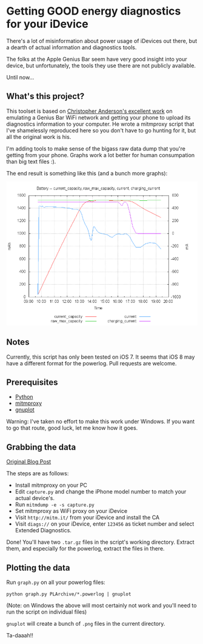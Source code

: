# Getting GOOD energy diagnostics for your iDevice

There's a lot of misinformation about power usage of iDevices out there, but a
dearth of actual information and diagnostics tools.

The folks at the Apple Genius Bar seem have very good insight into your device,
but unfortunately, the tools they use there are not publicly available.

Until now...

## What's this project?

This toolset is based on [Christopher Anderson's excellent
work](http://www.lyonanderson.org/blog/2014/02/06/ios-power-diagnostics/) on
emulating a Genius Bar WiFi network and getting your phone to upload its
diagnostics information to your computer. He wrote a mitmproxy script that I've
shamelessly reproduced here so you don't have to go hunting for it, but all the
original work is his.

I'm adding tools to make sense of the bigass raw data dump that you're getting
from your phone. Graphs work a lot better for human consumpation than big text
files :).

The end result is something like this (and a bunch more graphs):

![Example Graph](example.png)

## Notes

Currently, this script has only been tested on iOS 7. It seems that iOS 8 may
have a different format for the powerlog. Pull requests are welcome.

## Prerequisites

* [Python](http://www.python.org)
* [mitmproxy](http://mitmproxy.org)
* [gnuplot](http://www.gnuplot.info)

Warning: I've taken no effort to make this work under Windows. If you want to
go that route, good luck, let me know how it goes.

## Grabbing the data

[Original Blog Post](http://www.lyonanderson.org/blog/2014/02/06/ios-power-diagnostics/)

The steps are as follows:

* Install mitmproxy on your PC
* Edit `capture.py` and change the iPhone model number to match your actual
  device's.
* Run `mitmdump -e -s capture.py`
* Set mitmproxy as WiFi proxy on your iDevice
* Visit `http://mitm.it/` from your iDevice and install the CA
* Visit `diags://` on your iDevice, enter `123456` as ticket number and select
  Extended Diagnostics.

Done! You'll have two `.tar.gz` files in the script's working directory.
Extract them, and especially for the powerlog, extract the files in there.

## Plotting the data

Run `graph.py` on all your powerlog files:

    python graph.py PLArchive/*.powerlog | gnuplot

(Note: on Windows the above will most certainly not work and you'll need to run
the script on individual files)

`gnuplot` will create a bunch of `.png` files in the current directory.

Ta-daaah!!
